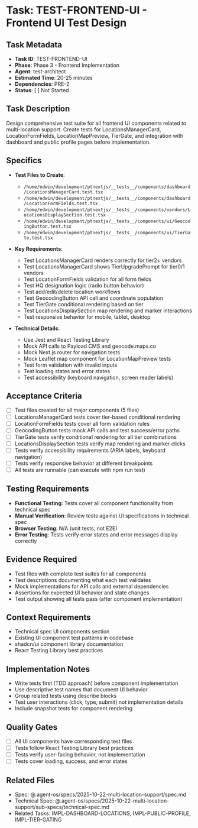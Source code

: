 # Task: TEST-FRONTEND-UI - Frontend UI Test Design

## Task Metadata
- **Task ID**: TEST-FRONTEND-UI
- **Phase**: Phase 3 - Frontend Implementation
- **Agent**: test-architect
- **Estimated Time**: 20-25 minutes
- **Dependencies**: PRE-2
- **Status**: [ ] Not Started

## Task Description
Design comprehensive test suite for all frontend UI components related to multi-location support. Create tests for LocationsManagerCard, LocationFormFields, LocationMapPreview, TierGate, and integration with dashboard and public profile pages before implementation.

## Specifics
- **Test Files to Create**:
  - `/home/edwin/development/ptnextjs/__tests__/components/dashboard/LocationsManagerCard.test.tsx`
  - `/home/edwin/development/ptnextjs/__tests__/components/dashboard/LocationFormFields.test.tsx`
  - `/home/edwin/development/ptnextjs/__tests__/components/vendors/LocationsDisplaySection.test.tsx`
  - `/home/edwin/development/ptnextjs/__tests__/components/ui/GeocodingButton.test.tsx`
  - `/home/edwin/development/ptnextjs/__tests__/components/ui/TierGate.test.tsx`

- **Key Requirements**:
  - Test LocationsManagerCard renders correctly for tier2+ vendors
  - Test LocationsManagerCard shows TierUpgradePrompt for tier0/1 vendors
  - Test LocationFormFields validation for all form fields
  - Test HQ designation logic (radio button behavior)
  - Test add/edit/delete location workflows
  - Test GeocodingButton API call and coordinate population
  - Test TierGate conditional rendering based on tier
  - Test LocationsDisplaySection map rendering and marker interactions
  - Test responsive behavior for mobile, tablet, desktop

- **Technical Details**:
  - Use Jest and React Testing Library
  - Mock API calls to Payload CMS and geocode.maps.co
  - Mock Next.js router for navigation tests
  - Mock Leaflet map component for LocationMapPreview tests
  - Test form validation with invalid inputs
  - Test loading states and error states
  - Test accessibility (keyboard navigation, screen reader labels)

## Acceptance Criteria
- [ ] Test files created for all major components (5 files)
- [ ] LocationsManagerCard tests cover tier-based conditional rendering
- [ ] LocationFormFields tests cover all form validation rules
- [ ] GeocodingButton tests mock API calls and test success/error paths
- [ ] TierGate tests verify conditional rendering for all tier combinations
- [ ] LocationsDisplaySection tests verify map rendering and marker clicks
- [ ] Tests verify accessibility requirements (ARIA labels, keyboard navigation)
- [ ] Tests verify responsive behavior at different breakpoints
- [ ] All tests are runnable (can execute with npm run test)

## Testing Requirements
- **Functional Testing**: Tests cover all component functionality from technical spec
- **Manual Verification**: Review tests against UI specifications in technical spec
- **Browser Testing**: N/A (unit tests, not E2E)
- **Error Testing**: Tests verify error states and error messages display correctly

## Evidence Required
- Test files with complete test suites for all components
- Test descriptions documenting what each test validates
- Mock implementations for API calls and external dependencies
- Assertions for expected UI behavior and state changes
- Test output showing all tests pass (after component implementation)

## Context Requirements
- Technical spec UI components section
- Existing UI component test patterns in codebase
- shadcn/ui component library documentation
- React Testing Library best practices

## Implementation Notes
- Write tests first (TDD approach) before component implementation
- Use descriptive test names that document UI behavior
- Group related tests using describe blocks
- Test user interactions (click, type, submit) not implementation details
- Include snapshot tests for component rendering

## Quality Gates
- [ ] All UI components have corresponding test files
- [ ] Tests follow React Testing Library best practices
- [ ] Tests verify user-facing behavior, not implementation
- [ ] Tests cover loading, success, and error states

## Related Files
- Spec: @.agent-os/specs/2025-10-22-multi-location-support/spec.md
- Technical Spec: @.agent-os/specs/2025-10-22-multi-location-support/sub-specs/technical-spec.md
- Related Tasks: IMPL-DASHBOARD-LOCATIONS, IMPL-PUBLIC-PROFILE, IMPL-TIER-GATING

